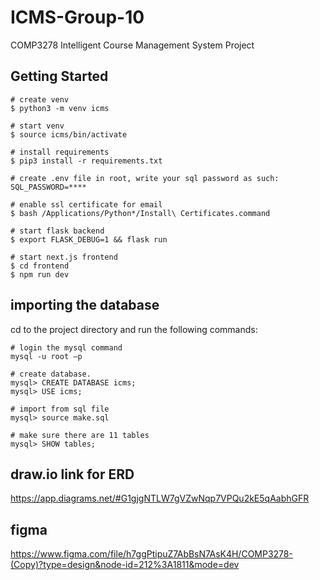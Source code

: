 # ICMS-Group-10

COMP3278 Intelligent Course Management System Project

## Getting Started

```
# create venv
$ python3 -m venv icms

# start venv
$ source icms/bin/activate

# install requirements
$ pip3 install -r requirements.txt

# create .env file in root, write your sql password as such:
SQL_PASSWORD=****

# enable ssl certificate for email
$ bash /Applications/Python*/Install\ Certificates.command

# start flask backend
$ export FLASK_DEBUG=1 && flask run

# start next.js frontend
$ cd frontend
$ npm run dev
```

## importing the database

cd to the project directory and run the following commands:

```
# login the mysql command
mysql -u root –p

# create database.
mysql> CREATE DATABASE icms;
mysql> USE icms;

# import from sql file
mysql> source make.sql

# make sure there are 11 tables
mysql> SHOW tables;
```

## draw.io link for ERD

https://app.diagrams.net/#G1gjgNTLW7gVZwNqp7VPQu2kE5qAabhGFR

## figma

https://www.figma.com/file/h7ggPtipuZ7AbBsN7AsK4H/COMP3278-(Copy)?type=design&node-id=212%3A1811&mode=dev

